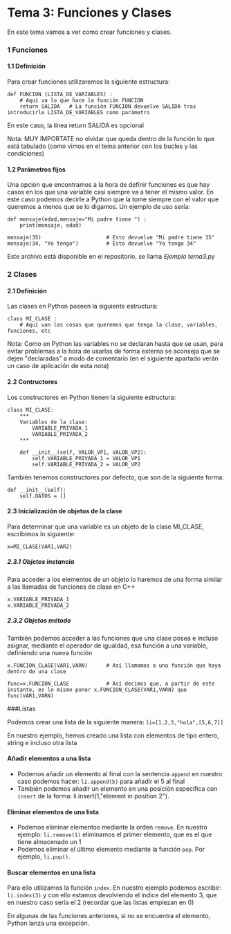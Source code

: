 Tema 3: Funciones y Clases
==========================

En este tema vamos a ver como crear funciones y clases.

### 1 Funciones

#### 1.1 Definición

Para crear funciones utilizaremos la siguiente estructura:

	def FUNCION (LISTA_DE_VARIABLES) :
		# Aquí va lo que hace la función FUNCION
		return SALIDA	# La función FUNCION devuelve SALIDA tras introducirle LISTA_DE_VARIABLES como parámetro

En este caso, la línea return SALIDA es opcional

Nota: MUY IMPORTATE no olvidar que queda dentro de la función lo que está tabulado (como vimos en el tema anterior con los bucles y las condiciones)

#### 1.2 Parámetros fijos

Una opción que encontramos a la hora de definir funciones es que hay casos en los que una variable casi siempre va a tener el mismo valor. En este caso podemos decirle a Python que la tome siempre con el valor que queremos a menos que se lo digamos. Un ejemplo de uso sería:

	def mensaje(edad,mensaje="Mi padre tiene ") :
		print(mensaje, edad)

	mensaje(35)						# Esto devuelve "Mi padre tiene 35"
	mensaje(34, "Yo tengo")			# Esto devuelve "Yo tengo 34"

Este archivo está disponible en el repositorio, se llama _Ejemplo tema3.py_

### 2 Clases

#### 2.1 Definición

Las clases en Python poseen la siguiente estructura:

	class MI_CLASE :
		# Aquí van las cosas que queremos que tenga la clase, variables, funciones, etc

Nota: Como en Python las variables no se declaran hasta que se usan, para evitar problemas a la hora de usarlas de forma externa se aconseja que se dejen "declaradas" a modo de comentario (en el siguiente apartado verán un caso de aplicación de esta nota)

#### 2.2 Contructores

Los constructores en Python tienen la siguiente estructura:

	class MI_CLASE:
		***
		Variables de la clase:
			VARIABLE_PRIVADA_1
			VARIABLE_PRIVADA_2
		***

		def __init__(self, VALOR_VP1, VALOR_VP2):
			self.VARIABLE_PRIVADA_1 = VALOR_VP1
			self.VARIABLE_PRIVADA_2 = VALOR_VP2

También tenemos constructores por defecto, que son de la siguiente forma:

	def __init__(self):
		self.DATOS = []

#### 2.3 Inicialización de objetos de la clase

Para determinar que una variable es un objeto de la clase MI_CLASE, escribimos lo siguiente:

	x=MI_CLASE(VAR1,VAR2)

##### 2.3.1 Objetos instancia

Para acceder a los elementos de un objeto lo haremos de una forma similar a las llamadas de funciones de clase en C++

	x.VARIABLE_PRIVADA_1
	x.VARIABLE_PRIVADA_2

##### 2.3.2 Objetos método

También podemos acceder a las funciones que una clase posea e incluso asignar, mediante el operador de igualdad, esa función a una variable, definiendo una nueva función

	x.FUNCION_CLASE(VAR1,VARN)		# Así llamamos a una función que haya dentro de una clase

	func=x.FUNCION_CLASE 			# Así decimos que, a partir de este instante, es lo mismo poner x.FUNCION_CLASE(VAR1,VARN) que func(VAR1,VARN)
	
###Listas

Podemos crear una lista de la siguiente manera: ``li=[1,2,3,"hola",[5,6,7]]``

En nuestro ejemplo, hemos creado una lista con elementos de tipo entero, string e incluso otra lista

#### Añadir elementos a una lista
- Podemos añadir un elemento al final con la sentencia ``append`` en nuestro caso podemos hacer: ``li.append(5)`` para añadir el 5 al final
- También podemos añadir un elemento en una posición específica con ``insert`` de la forma: li.insert(1,"element in position 2").
#### Eliminar elementos de una lista
- Podemos eliminar elementos mediante la orden ``remove``. En nuestro ejemplo: ``li.remove(1)`` eliminamos el primer elemento, que es el que tiene almacenado un 1
- Podemos eliminar el último elemento mediante la función ``pop``. Por ejemplo, ``li.pop()``.
#### Buscar elementos en una lista
Para ello utilizamos la función ``index``. En nuestro ejemplo podemos escribir: ``li.index(3)`` y con ello estamos devolviendo el índice del elemento 3, que en nuestro caso sería el 2 (recordar que las listas empiezan en 0)

En algunas de las funciones anteriores, si no se encuentra el elemento, Python lanza una excepción.





